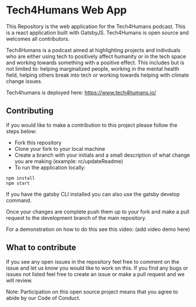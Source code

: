 # Tech4Humans Web App

This Repository is the web application for the Tech4Humans podcast. This is a react application built with GatsbyJS. Tech4Humans is open source and welcomes all contributors.

Tech4Humans is a podcast aimed at highlighting projects and indivduals who are either using tech to positively affect humanity or in the tech space and working towards something with a positive effect. This includes but is not limited to: helping marginalized people, working in the mental health field, helping others break into tech or working towards helping with climate change issues.

Tech4humans is deployed here: https://www.tech4humans.io/

## Contributing

If you would like to make a contribution to this project please follow the steps below:

- Fork this repository 
- Clone your fork to your local machine
- Create a branch with your initials and a small description of what change you are making (example: rc/updateReadme)
- To run the application locally: 

```shell
npm install
npm start
```

If you have the gatsby CLI installed you can also use the gatsby develop command. 

Once your changes are complete push them up to your fork and make a pull request to the development branch of the main repository. 

For a demonstration on how to do this see this video: (add video demo here)

## What to contribute

If you see any open issues in the repository feel free to comment on the issue and let us know you would like to work on this. If you find any bugs or issues not listed feel free to create an issue or make a pull request and we will review.

Note: Participation on this open source project means that you agree to abide by our Code of Conduct. 